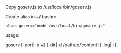 Copy goserv.js to /usr/local/bin/goserv.js

Create alias in ~/.bashrc

```
alias goserv="node /usr/local/bin/goserv.js"
```

usage:

goserv [-port|-p #] [-dir|-d /path/to/content] [-log|-l]
